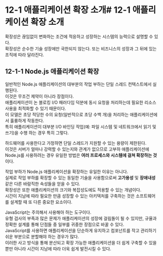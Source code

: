 # 12-1 애플리케이션 확장 소개# 12-1 애플리케이션 확장 소개

확장성은 끊임없이 변화하는 조건에 적응하고 성장하는 시스템의 능력으로 설명할 수 있다.  
확장성은 순수한 기술 성장에만 국한되지 않는다. 또는 비즈니스의 성장과 그 뒤에 있는 조직에 따라 달라진다.

## 12-1-1 Node.js 애플리케이션 확장

일반적인 Node.js 애플리케이션의 대부분의 작업 부하는 단일 스레드 컨텍스트에서 실행된다.  
이것은 무조건 제약이 아니라 장점이다.  
애플리케이션이 논 블로킹 I/O 패러다임 덕분에 동시 요청을 처리하는데 필요한 리소스 사용을 최적화할 수 있기 때문이다.  
이 모델은 초당 적당한 수의 요청(일반적으로 초당 수백 개)을 처리하는 애플리케이션에서 훌륭하게 작동한다.  
특히 애플리케이션이 대부분 I/O 바인딩 작업(예: 파일 시스템 및 네트워크에서 읽기 및 쓰기)을 수행 하는 경우 특히 그렇다.

하드웨어를 사용한다고 가정하면 단일 스레드가 지원할 수 있는 용량이 제한된다.  
이것은 서버가 얼마나 강력할 수 있는지와 관계가 없으므로 고부하 애플리케이션에 Node.js를 사용하려는 경우 유일한 방법은 **여러 프로세스와 시스템에 걸쳐 확장하는 것**이다.

작업 부하가 Node.js 애플리케이션을 확장하는 유일한 이유는 아니다.  
실제로 작업 부하를 확장할 수 있는 동일한 기술을 사용함으로써 **고가용성** 및 **장애내성** 같은 다른 바람직한 속성들을 얻을 수 있다.  
확장성은 또한 애플리케이션의 크기와 복잡성도에도 적용할 수 있는 개념이다.  
시간이 지남에 따라 필요한 만큼 성장할 수 있는 아키텍처를 구축하는 것은 소프트웨어를 설계할 때 또 다른 중요한 요소이다.

JavaScript는 주의해서 사용해아 하는 도구이다.  
유형 검사의 부족과 많은 문제가 애플리케이션의 성장에 걸림돌이 될 수 있지만, 규율과 정확한 설계를 통해 단점들 중 일부를 귀중한 장점으로 바꿀 수 있다.  
JavaScript를 사용하면 애플리케이션을 단순하게 유지하고 컴포넌트를 작고 관리하기 쉬운 부분으로 분할해야 하는 경우가 많다.  
이러한 사고 방식을 통해 분산되고 확장 가능한 애플리케이션을 더 쉽게 구축할 수 있을 뿐만 아니라 시간이 지남에 따라 더욱 쉽게 발전시킬 수 있다.
